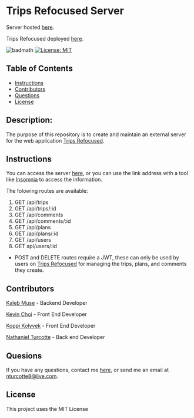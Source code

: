 # Trips Refocused Server

Server hosted <a href="">here</a>.

Trips Refocused deployed <a href="">here</a>.

![badmath](https://img.shields.io/github/repo-size/TheHebi/travel-planner-backend)
[![License: MIT](https://img.shields.io/badge/License-MIT-yellow.svg)](https://opensource.org/licenses/MIT)

## Table of Contents

- [Instructions](#instructions)
- [Contributors](#contributors)
- [Questions](#questions)
- [License](#license)

## Description:

The purpose of this repository is to create and maintain an external server for the web application <a href="">Trips Refocused</a>.

## Instructions

You can access the server <a href="">here</a>, or you can use the link address with a tool like <a href="https://insomnia.rest/download">Insomnia</a> to access the information.

The folowing routes are available:

1. GET /api/trips
2. GET /api/trips/:id
3. GET /api/comments
4. GET /api/comments/:id
5. GET /api/plans
6. GET /api/plans/:id
7. GET /api/users
8. GET api/users/:id

* POST and DELETE routes require a JWT, these can only be used by users on <a href="">Trips Refocused</a> for managing the trips, plans, and comments they create.

## Contributors

<a href="https://github.com/TheHebi">Kaleb Muse</a> - Backend Developer

<a href="https://github.com/rhwlffk1028">Kevin Choi</a> - Front End Developer

<a href="https://github.com/kkolyvek">Koppi Kolyvek</a> - Front End Developer

<a href="https://github.com/TheHebi">Nathaniel Turcotte</a> - Back end Developer

## Quesions

If you have any questions, contact me <a href="https://github.com/TheHebi" target="_blank">here</a>, or send me an email at nturcotte8@live.com.

## License

This project uses the MIT License
